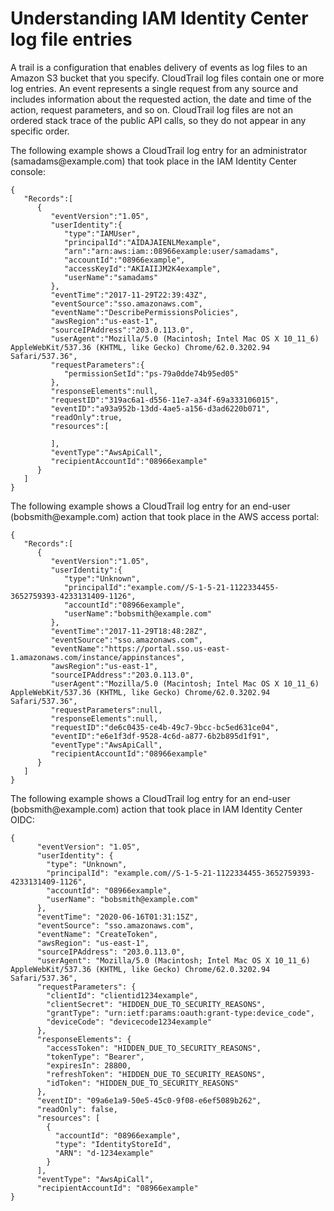 # Understanding IAM Identity Center log file entries<a name="understanding-sso-entries"></a>

A trail is a configuration that enables delivery of events as log files to an Amazon S3 bucket that you specify\. CloudTrail log files contain one or more log entries\. An event represents a single request from any source and includes information about the requested action, the date and time of the action, request parameters, and so on\. CloudTrail log files are not an ordered stack trace of the public API calls, so they do not appear in any specific order\. 

The following example shows a CloudTrail log entry for an administrator \(samadams@example\.com\) that took place in the IAM Identity Center console:

```
{
   "Records":[
      {
         "eventVersion":"1.05",
         "userIdentity":{
            "type":"IAMUser",
            "principalId":"AIDAJAIENLMexample",
            "arn":"arn:aws:iam::08966example:user/samadams",
            "accountId":"08966example",
            "accessKeyId":"AKIAIIJM2K4example",
            "userName":"samadams"
         },
         "eventTime":"2017-11-29T22:39:43Z",
         "eventSource":"sso.amazonaws.com",
         "eventName":"DescribePermissionsPolicies",
         "awsRegion":"us-east-1",
         "sourceIPAddress":"203.0.113.0",
         "userAgent":"Mozilla/5.0 (Macintosh; Intel Mac OS X 10_11_6) AppleWebKit/537.36 (KHTML, like Gecko) Chrome/62.0.3202.94 Safari/537.36",
         "requestParameters":{
            "permissionSetId":"ps-79a0dde74b95ed05"
         },
         "responseElements":null,
         "requestID":"319ac6a1-d556-11e7-a34f-69a333106015",
         "eventID":"a93a952b-13dd-4ae5-a156-d3ad6220b071",
         "readOnly":true,
         "resources":[

         ],
         "eventType":"AwsApiCall",
         "recipientAccountId":"08966example"
      }
   ]
}
```

The following example shows a CloudTrail log entry for an end\-user \(bobsmith@example\.com\) action that took place in the AWS access portal:

```
{
   "Records":[
      {
         "eventVersion":"1.05",
         "userIdentity":{
            "type":"Unknown",
            "principalId":"example.com//S-1-5-21-1122334455-3652759393-4233131409-1126",
            "accountId":"08966example",
            "userName":"bobsmith@example.com"
         },
         "eventTime":"2017-11-29T18:48:28Z",
         "eventSource":"sso.amazonaws.com",
         "eventName":"https://portal.sso.us-east-1.amazonaws.com/instance/appinstances",
         "awsRegion":"us-east-1",
         "sourceIPAddress":"203.0.113.0",
         "userAgent":"Mozilla/5.0 (Macintosh; Intel Mac OS X 10_11_6) AppleWebKit/537.36 (KHTML, like Gecko) Chrome/62.0.3202.94 Safari/537.36",
         "requestParameters":null,
         "responseElements":null,
         "requestID":"de6c0435-ce4b-49c7-9bcc-bc5ed631ce04",
         "eventID":"e6e1f3df-9528-4c6d-a877-6b2b895d1f91",
         "eventType":"AwsApiCall",
         "recipientAccountId":"08966example"
      }
   ]
}
```

The following example shows a CloudTrail log entry for an end\-user \(bobsmith@example\.com\) action that took place in IAM Identity Center OIDC:

```
{
      "eventVersion": "1.05",
      "userIdentity": {
        "type": "Unknown",
        "principalId": "example.com//S-1-5-21-1122334455-3652759393-4233131409-1126",
        "accountId": "08966example",
        "userName": "bobsmith@example.com"
      },
      "eventTime": "2020-06-16T01:31:15Z",
      "eventSource": "sso.amazonaws.com",
      "eventName": "CreateToken",
      "awsRegion": "us-east-1",
      "sourceIPAddress": "203.0.113.0",
      "userAgent": "Mozilla/5.0 (Macintosh; Intel Mac OS X 10_11_6) AppleWebKit/537.36 (KHTML, like Gecko) Chrome/62.0.3202.94 Safari/537.36",
      "requestParameters": {
        "clientId": "clientid1234example",
        "clientSecret": "HIDDEN_DUE_TO_SECURITY_REASONS",
        "grantType": "urn:ietf:params:oauth:grant-type:device_code",
        "deviceCode": "devicecode1234example"
      },
      "responseElements": {
        "accessToken": "HIDDEN_DUE_TO_SECURITY_REASONS",
        "tokenType": "Bearer",
        "expiresIn": 28800,
        "refreshToken": "HIDDEN_DUE_TO_SECURITY_REASONS",
        "idToken": "HIDDEN_DUE_TO_SECURITY_REASONS"
      },
      "eventID": "09a6e1a9-50e5-45c0-9f08-e6ef5089b262",
      "readOnly": false,
      "resources": [
        {
          "accountId": "08966example",
          "type": "IdentityStoreId",
          "ARN": "d-1234example"
        }
      ],
      "eventType": "AwsApiCall",
      "recipientAccountId": "08966example"
}
```